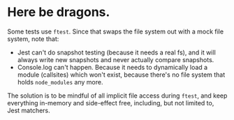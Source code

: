 # Here be dragons.
Some tests use `ftest`. Since that swaps the file system out with a mock file system, note that:

* Jest can't do snapshot testing (because it needs a real fs), and it will always write new snapshots and never actually compare snapshots.
* Console.log can't happen. Because it needs to dynamically load a module (callsites) which won't exist, because there's no file system that holds `node_modules` any more.

The solution is to be mindful of all implicit file access during `ftest`, and keep everything in-memory and side-effect free, including, but not limited to, Jest matchers.

